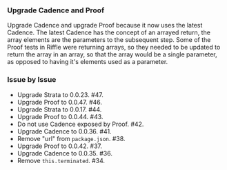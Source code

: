 ### Upgrade Cadence and Proof

Upgrade Cadence and upgrade Proof because it now uses the latest Cadence. The
latest Cadence has the concept of an arrayed return, the array elements are the
parameters to the subsequent step. Some of the Proof tests in Riffle were
returning arrays, so they needed to be updated to return the array in an array,
so that the array would be a single parameter, as opposed to having it's
elements used as a parameter.

### Issue by Issue

 * Upgrade Strata to 0.0.23. #47.
 * Upgrade Proof to 0.0.47. #46.
 * Upgrade Strata to 0.0.17. #44.
 * Upgrade Proof to 0.0.44. #43.
 * Do not use Cadence exposed by Proof. #42.
 * Upgrade Cadence to 0.0.36. #41.
 * Remove "url" from `package.json`. #38.
 * Upgrade Proof to 0.0.42. #37.
 * Upgrade Cadence to 0.0.35. #36.
 * Remove `this.terminated`. #34.
